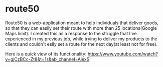 # route50

Route50 is a web-application meant to help individuals that deliver goods, so that they can easily set their route with more than 25 locations(Google Maps limit).
I created this as a response to the struggle that I've experienced in my previous job, while trying to deliver my products to the clients and couldn't esily set a route for the next day(at least not for free).

Here is a quick view of its functionality: https://www.youtube.com/watch?v=gjCzBCc-Zt8&t=1s&ab_channel=AlexS
